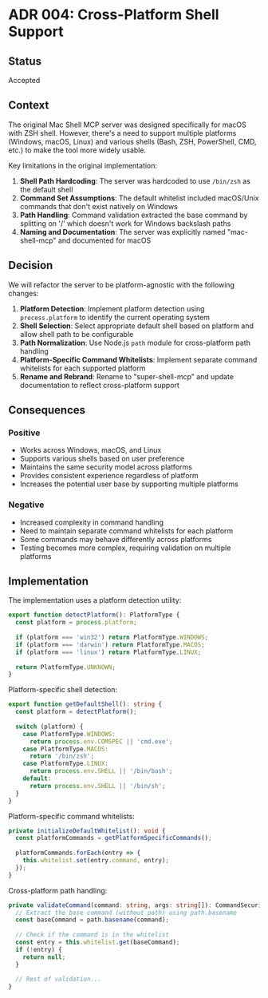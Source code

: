 # ADR 004: Cross-Platform Shell Support

## Status

Accepted

## Context

The original Mac Shell MCP server was designed specifically for macOS with ZSH shell. However, there's a need to support multiple platforms (Windows, macOS, Linux) and various shells (Bash, ZSH, PowerShell, CMD, etc.) to make the tool more widely usable.

Key limitations in the original implementation:

1. **Shell Path Hardcoding**: The server was hardcoded to use `/bin/zsh` as the default shell
2. **Command Set Assumptions**: The default whitelist included macOS/Unix commands that don't exist natively on Windows
3. **Path Handling**: Command validation extracted the base command by splitting on '/' which doesn't work for Windows backslash paths
4. **Naming and Documentation**: The server was explicitly named "mac-shell-mcp" and documented for macOS

## Decision

We will refactor the server to be platform-agnostic with the following changes:

1. **Platform Detection**: Implement platform detection using `process.platform` to identify the current operating system
2. **Shell Selection**: Select appropriate default shell based on platform and allow shell path to be configurable
3. **Path Normalization**: Use Node.js `path` module for cross-platform path handling
4. **Platform-Specific Command Whitelists**: Implement separate command whitelists for each supported platform
5. **Rename and Rebrand**: Rename to "super-shell-mcp" and update documentation to reflect cross-platform support

## Consequences

### Positive

- Works across Windows, macOS, and Linux
- Supports various shells based on user preference
- Maintains the same security model across platforms
- Provides consistent experience regardless of platform
- Increases the potential user base by supporting multiple platforms

### Negative

- Increased complexity in command handling
- Need to maintain separate command whitelists for each platform
- Some commands may behave differently across platforms
- Testing becomes more complex, requiring validation on multiple platforms

## Implementation

The implementation uses a platform detection utility:

```typescript
export function detectPlatform(): PlatformType {
  const platform = process.platform;
  
  if (platform === 'win32') return PlatformType.WINDOWS;
  if (platform === 'darwin') return PlatformType.MACOS;
  if (platform === 'linux') return PlatformType.LINUX;
  
  return PlatformType.UNKNOWN;
}
```

Platform-specific shell detection:

```typescript
export function getDefaultShell(): string {
  const platform = detectPlatform();
  
  switch (platform) {
    case PlatformType.WINDOWS:
      return process.env.COMSPEC || 'cmd.exe';
    case PlatformType.MACOS:
      return '/bin/zsh';
    case PlatformType.LINUX:
      return process.env.SHELL || '/bin/bash';
    default:
      return process.env.SHELL || '/bin/sh';
  }
}
```

Platform-specific command whitelists:

```typescript
private initializeDefaultWhitelist(): void {
  const platformCommands = getPlatformSpecificCommands();
  
  platformCommands.forEach(entry => {
    this.whitelist.set(entry.command, entry);
  });
}
```

Cross-platform path handling:

```typescript
private validateCommand(command: string, args: string[]): CommandSecurityLevel | null {
  // Extract the base command (without path) using path.basename
  const baseCommand = path.basename(command);
  
  // Check if the command is in the whitelist
  const entry = this.whitelist.get(baseCommand);
  if (!entry) {
    return null;
  }
  
  // Rest of validation...
}